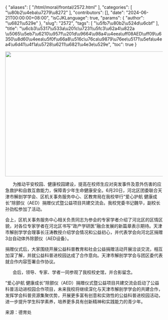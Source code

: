 {
    "aliases": [
        "/html/moral/frontal/2572.html"
    ],
    "categories": [
        "\u80b2\u4eba\u7279\u8272"
    ],
    "contributors": [],
    "date": "2024-06-21T00:00:00+08:00",
    "isCJKLanguage": true,
    "params": {
        "author": "\u6821\u529e"
    },
    "slug": "2572",
    "tags": [
        "\u5fb7\u80b2\u524d\u6cbf"
    ],
    "title": "\u6cb3\u5317\u533a\u201c\u7231\u5fc3\u62a4\u822a \u5065\u5eb7\u6210\u957f\u201d\u9664\u98a4\u4eea\uff08AED\uff09\u6350\u8d60\u4eea\u5f0f\u66a8\u516c\u76ca\u9879\u76ee\u5171\u5efa\u4ea4\u6d41\u4f1a\u5728\u6211\u6821\u4e3e\u529e",
    "toc": true
}


<img
    src="https://cdn.tfls.online/mirror/full/fd5cc32a62a1a880a3269b350306a949f50477c5.jpg"
    style="display:block;margin-left:auto;margin-right:auto;"
    decoding="async"
    fetchpriority="auto"
    loading="lazy"
    height="400"
    width="600"
/>




  






      为推动平安校园、健康校园建设，提高在校师生应对突发事件及意外伤害的应急救护和自救互救能力，保障青少年生命健康安全。6月20日，河北区团委联合天津市解剖学学会、区机关事务服务中心、区教育局在我校举行“爱心护航 健康成长”除颤仪（AED）捐赠仪式暨公益项目共建交流会。我校党委书记魏华，副校长孙劲松参加了活动。




  






 




会上，区机关事务服务中心相关负责同志为参会的专家学者介绍了河北区的区情区貌，对各位专家学者在河北区书写“政产学研医”融合发展的新篇章表示期待。天津市解剖学学会理事长汪涛教授介绍学会情况和公益初心，并代表学会向河北区捐赠3台自动体外除颤仪（AED设备）。




  





捐赠仪式后，大家围绕开展公益科普教育和社会公益捐赠活动开展洽谈交流，相互加深了解，并就公益科普进校园达成了合作意向。天津市解剖学学会与团区委代表就合作内容签署合作协议。




  




      会后，领导、专家、学者一同参观了我校校史馆，并合影留念。

  





  






 




“爱心护航 健康成长”除颤仪（AED）捐赠仪式暨公益项目共建交流会启动了公益科普活动进校园合作项目，未来我校将继续深化与天津市解剖学学会的共建合作，发挥学会科普资源集聚优势，开展更多富有创意和实效性的公益科普进校园活动，进一步提升学生科学素养，培养更多具有创新精神和实践能力的青少年。




  




来源：德育处  


  





  





  



